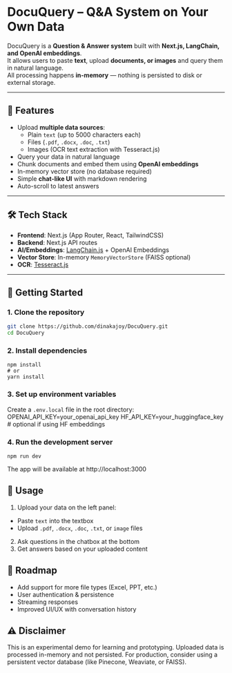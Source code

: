 # DocuQuery – Q&A System on Your Own Data

DocuQuery is a **Question & Answer system** built with **Next.js, LangChain, and OpenAI embeddings**.  
It allows users to paste **text**, upload **documents, or images** and query them in natural language.  
All processing happens **in-memory** — nothing is persisted to disk or external storage.

---

## 🚀 Features
- Upload **multiple data sources**:
  - Plain `text` (up to 5000 characters each)
  - Files (`.pdf`, `.docx`, `.doc`, `.txt`)
  - Images (OCR text extraction with Tesseract.js)
- Query your data in natural language
- Chunk documents and embed them using **OpenAI embeddings**
- In-memory vector store (no database required)
- Simple **chat-like UI** with markdown rendering
- Auto-scroll to latest answers

---

## 🛠️ Tech Stack
- **Frontend**: Next.js (App Router, React, TailwindCSS)
- **Backend**: Next.js API routes
- **AI/Embeddings**: [LangChain.js](https://js.langchain.com/) + OpenAI Embeddings
- **Vector Store**: In-memory `MemoryVectorStore` (FAISS optional)
- **OCR**: [Tesseract.js](https://github.com/naptha/tesseract.js)

---

## 🚀 Getting Started

### 1. Clone the repository
```bash
git clone https://github.com/dinakajoy/DocuQuery.git
cd DocuQuery
```

### 2. Install dependencies
```
npm install
# or
yarn install
```

### 3. Set up environment variables
Create a `.env.local` file in the root directory:
OPENAI_API_KEY=your_openai_api_key
HF_API_KEY=your_huggingface_key   # optional if using HF embeddings

### 4. Run the development server
```
npm run dev
```

The app will be available at http://localhost:3000

## 🚀 Usage

1. Upload your data on the left panel:
  - Paste `text` into the textbox
  - Upload `.pdf`, `.docx`, `.doc`, `.txt`, or `image` files
2. Ask questions in the chatbox at the bottom
3. Get answers based on your uploaded content

## 🚀 Roadmap

- Add support for more file types (Excel, PPT, etc.)
- User authentication & persistence
- Streaming responses
- Improved UI/UX with conversation history

## ⚠️ Disclaimer

This is an experimental demo for learning and prototyping.
Uploaded data is processed in-memory and not persisted. For production, consider using a persistent vector database (like Pinecone, Weaviate, or FAISS).
